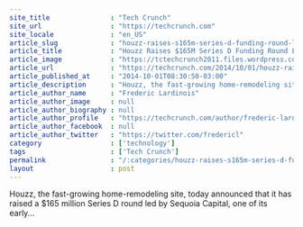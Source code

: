 ```yaml
---
site_title               : "Tech Crunch"
site_url                 : "https://techcrunch.com"
site_locale              : "en_US"
article_slug             : "houzz-raises-s165m-series-d-funding-round-led-by-sequoia-to-fuel-international-expansion"
article_title            : "Houzz Raises $165M Series D Funding Round Led By Sequoia To Fuel International Expansion"
article_image            : "https://tctechcrunch2011.files.wordpress.com/2014/09/homepage1.png?w=764&h=400&crop=1"
article_url              : "https://techcrunch.com/2014/10/01/houzz-raises-165m-series-d-led-by-sequoia-to-fuel-international-expansion/"
article_published_at     : "2014-10-01T08:30:50-03:00"
article_description      : "Houzz, the fast-growing home-remodeling site, today announced that it has raised a $165 million Series D round led by Sequoia Capital, one of its early..."
article_author_name      : "Frederic Lardinois"
article_author_image     : null
article_author_biography : null
article_author_profile   : "https://techcrunch.com/author/frederic-lardinois/"
article_author_facebook  : null
article_author_twitter   : "https://twitter.com/fredericl"
category                 : ['technology']
tags                     : ['Tech Crunch']
permalink                : "/:categories/houzz-raises-s165m-series-d-funding-round-led-by-sequoia-to-fuel-international-expansion/"
layout                   : post
---
```


Houzz, the fast-growing home-remodeling site, today announced that it has raised a $165 million Series D round led by Sequoia Capital, one of its early...
